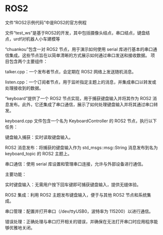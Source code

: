 # ROS2
文件“ROS2示例代码”中是ROS2的官方例程

文件“test_ws”是基于ROS2的开发，其中包括摄像头结点，串口结点，键盘结点，urdf对机器人小车建模等

“chuankou”包含一对 ROS2 节点，用于演示如何使用 serial 库进行基本的串口通信集成。这些节点旨在以简单清晰的方式展示如何通过串口发送和接收数据。
项目包含两个主要组件：

talker.cpp：一个发布者节点，会定期在 ROS2 网络上发送随机消息。

listen.cpp：一个订阅者节点，用于监听指定主题上的消息，并集成串口以转发或处理接收到的数据。

“keyboard”提供了一个 ROS2 节点实现，用于捕获键盘输入并将其作为 ROS2 消息发布。此外，它还集成了串口通信，展示了如何处理键盘输入并将其通过串口转发。

keyboard.cpp 文件包含一个名为 KeyboardController 的 ROS2 节点，执行以下任务：

键盘输入捕获：实时读取键盘输入。

ROS2 消息发布：将捕获的键盘输入作为 std_msgs::msg::String 消息发布到名为 keyboard_topic 的 ROS2 主题上。

串口通信：使用 serial 库设置和管理串口连接，允许与外部设备进行通信。

主要功能：

实时键盘输入：无需用户按下回车键即可捕获键盘输入，提供无缝体验。

ROS2 集成：利用 ROS2 主题发布键盘输入，便于与其他 ROS2 节点和系统集成。

串口管理：配置并打开串口（/dev/ttyUSB0，波特率为 115200）以进行通信。

错误处理：正确处理与串口打开相关的错误，并确保在无法打开串口时应用程序能够优雅地关闭。
